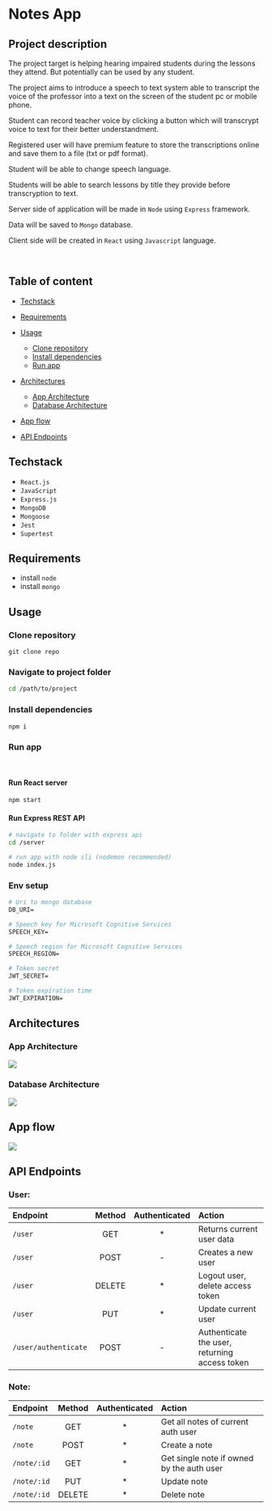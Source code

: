 # Notes App

## Project description

The project target is helping hearing impaired students during the lessons they attend. But potentially can be used by any student.

The project aims to introduce a speech to text system able to transcript the voice of the professor into a text on the screen of the student pc or mobile phone.

Student can record teacher voice by clicking a button which will transcrypt voice to text for their better understandment.

Registered user will have premium feature to store the transcriptions online and save them to a file (txt or pdf format).

Student will be able to change speech language.

Students will be able to search lessons by title they provide before transcryption to text.

Server side of application will be made in `Node` using `Express` framework.

Data will be saved to `Mongo` database.

Client side will be created in `React` using `Javascript` language.

<br/>

## Table of content

- [Techstack](#techstack)
- [Requirements](#requirements)
- [Usage](#usage)
  - [Clone repository](#clone-repository)
  - [Install dependencies](#install-dependencies)
  - [Run app](#run-app)
- [Architectures](#architectures)

  - [App Architecture](#app-architecture)
  - [Database Architecture](#database-architecture)

- [App flow](#app-flow)
- [API Endpoints](#api-endpoints)

## Techstack

- `React.js`
- `JavaScript`
- `Express.js`
- `MongoDB`
- `Mongoose`
- `Jest`
- `Supertest`

## Requirements

- install `node`
- install `mongo`

## Usage

### Clone repository

```
git clone repo
```

### Navigate to project folder

```sh
cd /path/to/project
```

### Install dependencies

```
npm i
```

### Run app

<br/>

#### Run React server

```
npm start
```

#### Run Express REST API

```sh
# navigate to folder with express api
cd /server

# run app with node cli (nodemon recommended)
node index.js
```

### Env setup

```dockerfile
# Uri to mongo database
DB_URI=

# Speech key for Microsoft Cognitive Services
SPEECH_KEY=

# Speech region for Microsoft Cognitive Services
SPEECH_REGION=

# Token secret
JWT_SECRET=

# Token expiration time
JWT_EXPIRATION=
```

## Architectures

### App Architecture

[![](https://mermaid.ink/img/pako:eNptkLFqw0AMhl9FaHIgfgEPBdvXoUOhtIUutyg-JT4S37l3uiHEefeqJB5SqkXi14d-SRccomNs8JBoHuHT2AAabdWfPAeBL95toK6fYEn8XTjLAl31rhnat5fNDe5WIM8xZF6gfdAPLJBn5mGsj3xeoK9e_ZBijvt_hqhHUsZUhoR2lPne7lcPKSk8jOtugPmzhMo24BYnThN5pxdefkGLMvLEFhstHaWjRRuuypXZkfCz8xITNns6Zd4iFYkf5zBgI6nwChlP-q3pTl1_AC3UZ08)](https://mermaid.live/edit#pako:eNptkLFqw0AMhl9FaHIgfgEPBdvXoUOhtIUutyg-JT4S37l3uiHEefeqJB5SqkXi14d-SRccomNs8JBoHuHT2AAabdWfPAeBL95toK6fYEn8XTjLAl31rhnat5fNDe5WIM8xZF6gfdAPLJBn5mGsj3xeoK9e_ZBijvt_hqhHUsZUhoR2lPne7lcPKSk8jOtugPmzhMo24BYnThN5pxdefkGLMvLEFhstHaWjRRuuypXZkfCz8xITNns6Zd4iFYkf5zBgI6nwChlP-q3pTl1_AC3UZ08)

### Database Architecture

[![](https://mermaid.ink/img/pako:eNpNzjEOwjAMBdCrWJ6rHiAzWalEYctiNS6NIAlykwElvTsBFYSnL_2nLxecomVUyHJwdBXyJsDvLqM-Qa19Xwsch7MGBQutb_GvALBDz-LJ2bZUPj2mhT0bVC1akptBE7bm8sNSYm1dioJqpvvKHVJOcXyGCVWSzF-0P7Sr7QWbhjTi)](https://mermaid.live/edit#pako:eNpNzjEOwjAMBdCrWJ6rHiAzWalEYctiNS6NIAlykwElvTsBFYSnL_2nLxecomVUyHJwdBXyJsDvLqM-Qa19Xwsch7MGBQutb_GvALBDz-LJ2bZUPj2mhT0bVC1akptBE7bm8sNSYm1dioJqpvvKHVJOcXyGCVWSzF-0P7Sr7QWbhjTi)

## App flow

[![](https://mermaid.ink/img/pako:eNpNkc9uwyAMxl_F4tRJ7Qvk0Klt-ve63UoPKHgpagIRcTtVSd59JiRLuACffzb-TCMyp1EkIvequsN3Ki3w2lw95qYm9FCpHG-wWq3bUWph25gaMuc9ZvTZxZRtYOC8eGP9MVcuC-sG4dILXIf8G6Zqmxg9x6hVL5MrQiAHpTK2b6CF3fX_cov8LvKZx0Bb_AXriMn0GnYgQwXO-TTyNRJMQAv7iM_A_QCS8sRtsk9tbA4vZzLmD8F7n1KrF-rR_qFPOs7sR-U02T-O9rUJgwsGCx4Be4vxU4w_EKvZs85yj9KKpSjR8ww0f1YTEqSgO5YoRcJHrfxDCmk75p6V5onstSHnRfKjihqXQj3Jfb1tJhLyTxyh1Cj--HKguj-Oeaf2)](https://mermaid.live/edit#pako:eNpNkc9uwyAMxl_F4tRJ7Qvk0Klt-ve63UoPKHgpagIRcTtVSd59JiRLuACffzb-TCMyp1EkIvequsN3Ki3w2lw95qYm9FCpHG-wWq3bUWph25gaMuc9ZvTZxZRtYOC8eGP9MVcuC-sG4dILXIf8G6Zqmxg9x6hVL5MrQiAHpTK2b6CF3fX_cov8LvKZx0Bb_AXriMn0GnYgQwXO-TTyNRJMQAv7iM_A_QCS8sRtsk9tbA4vZzLmD8F7n1KrF-rR_qFPOs7sR-U02T-O9rUJgwsGCx4Be4vxU4w_EKvZs85yj9KKpSjR8ww0f1YTEqSgO5YoRcJHrfxDCmk75p6V5onstSHnRfKjihqXQj3Jfb1tJhLyTxyh1Cj--HKguj-Oeaf2)

## API Endpoints

### User:

| Endpoint             | Method | Authenticated | Action                                        |
| :------------------- | :----: | :-----------: | :-------------------------------------------- |
| `/user`              |  GET   |      \*       | Returns current user data                     |
| `/user`              |  POST  |       -       | Creates a new user                            |
| `/user`              | DELETE |      \*       | Logout user, delete access token              |
| `/user`              |  PUT   |      \*       | Update current user                           |
| `/user/authenticate` |  POST  |       -       | Authenticate the user, returning access token |

### Note:

| Endpoint    | Method | Authenticated | Action                                    |
| :---------- | :----: | :-----------: | :---------------------------------------- |
| `/note`     |  GET   |      \*       | Get all notes of current auth user        |
| `/note`     |  POST  |      \*       | Create a note                             |
| `/note/:id` |  GET   |      \*       | Get single note if owned by the auth user |
| `/note/:id` |  PUT   |      \*       | Update note                               |
| `/note/:id` | DELETE |      \*       | Delete note                               |
